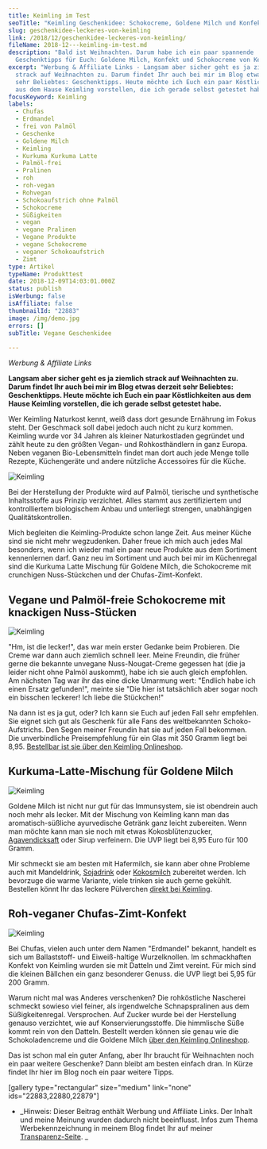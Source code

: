 ```yaml
---
title: Keimling im Test
seoTitle: "Keimling Geschenkidee: Schokocreme, Goldene Milch und Konfekt"
slug: geschenkidee-leckeres-von-keimling
link: /2018/12/geschenkidee-leckeres-von-keimling/
fileName: 2018-12---keimling-im-test.md
description: "Bald ist Weihnachten. Darum habe ich ein paar spannende
  Geschenktipps für Euch: Goldene Milch, Konfekt und Schokocreme von Keimling."
excerpt: "Werbung & Affiliate Links - Langsam aber sicher geht es ja ziemlich
  strack auf Weihnachten zu. Darum findet Ihr auch bei mir im Blog etwas derzeit
  sehr Beliebtes: Geschenktipps. Heute möchte ich Euch ein paar Köstlichkeiten
  aus dem Hause Keimling vorstellen, die ich gerade selbst getestet habe."
focusKeyword: Keimling
labels:
  - Chufas
  - Erdmandel
  - frei von Palmöl
  - Geschenke
  - Goldene Milch
  - Keimling
  - Kurkuma Kurkuma Latte
  - Palmöl-frei
  - Pralinen
  - roh
  - roh-vegan
  - Rohvegan
  - Schokoaufstrich ohne Palmöl
  - Schokocreme
  - Süßigkeiten
  - vegan
  - vegane Pralinen
  - Vegane Produkte
  - vegane Schokocreme
  - veganer Schokoaufstrich
  - Zimt
type: Artikel
typeName: Produkttest
date: 2018-12-09T14:03:01.000Z
status: publish
isWerbung: false
isAffiliate: false
thumbnailId: "22883"
image: /img/demo.jpg
errors: []
subTitle: Vegane Geschenkidee
  
---
```


_Werbung &amp; Affiliate Links_

**Langsam aber sicher geht es ja ziemlich strack auf Weihnachten zu. Darum
findet Ihr auch bei mir im Blog etwas derzeit sehr Beliebtes: Geschenktipps.
Heute möchte ich Euch ein paar Köstlichkeiten aus dem Hause Keimling vorstellen,
die ich gerade selbst getestet habe.**

Wer Keimling Naturkost kennt, weiß dass dort gesunde Ernährung im Fokus steht.
Der Geschmack soll dabei jedoch auch nicht zu kurz kommen. Keimling wurde vor 34
Jahren als kleiner Naturkostladen gegründet und zählt heute zu den größten
Vegan- und Rohkosthändlern in ganz Europa. Neben veganen Bio-Lebensmitteln
findet man dort auch jede Menge tolle Rezepte, Küchengeräte und andere nützliche
Accessoires für die Küche.

![Keimling](http://cardamonchai.com/wp-content/uploads/2018/12/2018-11-18-keimling0014-400x300.jpg "Roh rockt")

Bei der Herstellung der Produkte wird auf Palmöl, tierische und synthetische
Inhaltsstoffe aus Prinzip verzichtet. Alles stammt aus zertifiziertem und
kontrolliertem biologischem Anbau und unterliegt strengen, unabhängigen
Qualitätskontrollen.

Mich begleiten die Keimling-Produkte schon lange Zeit. Aus meiner Küche sind sie
nicht mehr wegzudenken. Daher freue ich mich auch jedes Mal besonders, wenn ich
wieder mal ein paar neue Produkte aus dem Sortiment kennenlernen darf. Ganz neu
im Sortiment und auch bei mir im Küchenregal sind die Kurkuma Latte Mischung für
Goldene Milch, die Schokocreme mit crunchigen Nuss-Stückchen und der
Chufas-Zimt-Konfekt.

## Vegane und Palmöl-freie Schokocreme mit knackigen Nuss-Stücken

![Keimling](http://cardamonchai.com/wp-content/uploads/2018/12/2018-11-18-keimling0013-400x300.jpg "Vegane Schokocreme ohne Palmöl")

"Hm, ist die lecker!", das war mein erster Gedanke beim Probieren. Die Creme war
dann auch ziemlich schnell leer. Meine Freundin, die früher gerne die bekannte
unvegane Nuss-Nougat-Creme gegessen hat (die ja leider nicht ohne Palmöl
auskommt), habe ich sie auch gleich empfohlen. Am nächsten Tag war ihr das eine
dicke Umarmung wert: "Endlich habe ich einen Ersatz gefunden!", meinte sie "Die
hier ist tatsächlich aber sogar noch ein bisschen leckerer! Ich liebe die
Stückchen!"

Na dann ist es ja gut, oder? Ich kann sie Euch auf jeden Fall sehr empfehlen.
Sie eignet sich gut als Geschenk für alle Fans des weltbekannten
Schoko-Aufstrichs. Den Segen meiner Freundin hat sie auf jeden Fall bekommen.
Die unverbindliche Preisempfehlung für ein Glas mit 350 Gramm liegt bei 8,95.
[Bestellbar ist sie über den Keimling Onlineshop](https://www.keimling.de/vegane-schokocreme.html?acc=598b3e71ec378bd83e0a727608b5db01&utm_source=dynamic&utm_medium=affiliate&utm_campaign=affiliate-programm).

## Kurkuma-Latte-Mischung für Goldene Milch

![Keimling](http://cardamonchai.com/wp-content/uploads/2018/12/2018-11-18-keimling0010-400x300.jpg "Kurkuma Latte")

Goldene Milch ist nicht nur gut für das Immunsystem, sie ist obendrein auch noch
mehr als lecker. Mit der Mischung von Keimling kann man das aromatisch-süßliche
ayurvedische Getränk ganz leicht zubereiten. Wenn man möchte kann man sie noch
mit etwas Kokosblütenzucker,
[Agavendicksaft](https://www.keimling.de/roher-agavendicksaft.html?acc=598b3e71ec378bd83e0a727608b5db01&utm_source=dynamic&utm_medium=affiliate&utm_campaign=affiliate-programm)
oder Sirup verfeinern. Die UVP liegt bei 8,95 Euro für 100 Gramm.

Mir schmeckt sie am besten mit Hafermilch, sie kann aber ohne Probleme auch mit
Mandeldrink, [Sojadrink](/2014/12/diy-sojamilch/) oder
[Kokosmilch](/2018/09/neue-kokosmilch-coco-milk-dr-martins/) zubereitet werden.
Ich bevorzuge die warme Variante, viele trinken sie auch gerne gekühlt.
Bestellen könnt Ihr das leckere Pülverchen
[direkt bei Keimling](https://www.keimling.de/kurkuma-latte.html?acc=598b3e71ec378bd83e0a727608b5db01&utm_source=dynamic&utm_medium=affiliate&utm_campaign=affiliate-programm).

## Roh-veganer Chufas-Zimt-Konfekt

![Keimling](http://cardamonchai.com/wp-content/uploads/2018/12/2018-11-18-keimling0011-400x300.jpg "Roh-veganer Chufas-Zimt-Konfekt")

Bei Chufas, vielen auch unter dem Namen "Erdmandel" bekannt, handelt es sich um
Ballaststoff- und Eiweiß-haltige Wurzelknollen. Im schmackhaften Konfekt von
Keimling wurden sie mit Datteln und Zimt vereint. Für mich sind die kleinen
Bällchen ein ganz besonderer Genuss. die UVP liegt bei 5,95 für 200 Gramm.

Warum nicht mal was Anderes verschenken? Die rohköstliche Nascherei schmeckt
sowieso viel feiner, als irgendwelche Schnapspralinen aus dem Süßigkeitenregal.
Versprochen. Auf Zucker wurde bei der Herstellung genauso verzichtet, wie auf
Konservierungsstoffe. Die himmlische Süße kommt rein von den Datteln. Bestellt
werden können sie genau wie die Schokoladencreme und die Goldene Milch
[über den Keimling Onlineshop](https://www.keimling.de/konfekt-chufa-zimt.html?acc=598b3e71ec378bd83e0a727608b5db01&utm_source=dynamic&utm_medium=affiliate&utm_campaign=affiliate-programm).

Das ist schon mal ein guter Anfang, aber Ihr braucht für Weihnachten noch ein
paar weitere Geschenke? Dann bleibt am besten einfach dran. In Kürze findet Ihr
hier im Blog noch ein paar weitere Tipps.

[gallery type="rectangular" size="medium" link="none" ids="22883,22880,22879"]

- _Hinweis: Dieser Beitrag enthält Werbung und Affiliate Links. Der Inhalt und
  meine Meinung wurden dadurch nicht beeinflusst. Infos zum Thema
  Werbekennzeichnung in meinem Blog findet Ihr auf meiner 
  [Transparenz-Seite](/werbung/). _

  